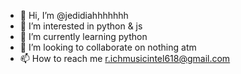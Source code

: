 - 👋 Hi, I’m @jedidiahhhhhhh
- 👀 I’m interested in python & js
- 🌱 I’m currently learning python
- 💞️ I’m looking to collaborate on nothing atm
- 📫 How to reach me r.ichmusicintel618@gmail.com

<!---
jedidiahhhhhhh/jedidiahhhhhhh is a ✨ special ✨ repository because its `README.md` (this file) appears on your GitHub profile.
You can click the Preview link to take a look at your changes.
--->
